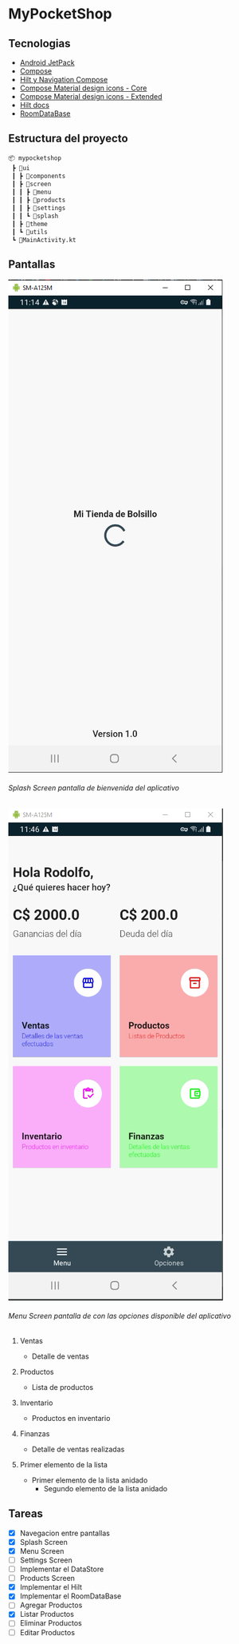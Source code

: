 # MyPocketShop



## Tecnologias

* [Android JetPack](https://developer.android.com/jetpack?hl=es)
* [Compose](https://developer.android.com/jetpack/compose?hl=es)
* [Hilt y Navigation Compose](https://developer.android.com/jetpack/compose/libraries#hilt-navigation)
* [Compose Material design icons - Core](https://mvnrepository.com/artifact/androidx.compose.material/material-icons-core?repo=google)
* [Compose Material design icons - Extended](https://mvnrepository.com/artifact/androidx.compose.material/material-icons-extended?repo=google)
* [Hilt docs](https://dagger.dev/hilt/)
* [RoomDataBase](https://developer.android.com/jetpack/androidx/releases/room)

## Estructura del proyecto

```batch
📦 mypocketshop
 ┣ 📂ui
 ┃ ┣ 📂components
 ┃ ┣ 📂screen
 ┃ ┃ ┣ 📂menu
 ┃ ┃ ┣ 📂products
 ┃ ┃ ┣ 📂settings
 ┃ ┃ ┗ 📂splash
 ┃ ┣ 📂theme
 ┃ ┗ 📂utils
 ┗ 📜MainActivity.kt
```
## Pantallas

![Splash Screen](/screen/splash.png)

###### Splash Screen pantalla de bienvenida del aplicativo

![Menu Screen](/screen/menu.png)

###### Menu Screen pantalla de con las opciones disponible del aplicativo

1. Ventas
   - Detalle de ventas
2. Productos
   - Lista de productos
3. Inventario
   - Productos en inventario
4. Finanzas
   - Detalle de ventas realizadas

1. Primer elemento de la lista
   - Primer elemento de la lista anidado
     - Segundo elemento de la lista anidado

## Tareas


- [x] Navegacion entre pantallas
- [x] Splash Screen
- [x] Menu Screen
- [ ] Settings Screen
- [ ] Implementar el DataStore
- [ ] Products Screen
- [x] Implementar el Hilt
- [x] Implementar el RoomDataBase
- [ ] Agregar Productos
- [x] Listar Productos
- [ ] Eliminar Productos
- [ ] Editar Productos